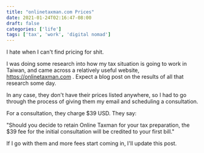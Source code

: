 ```yaml
---
title: "onlinetaxman.com Prices"
date: 2021-01-24T02:16:47-08:00
draft: false
categories: ['life']
tags: ['tax', 'work', 'digital nomad']
---
```


I hate when I can't find pricing for shit.

I was doing some research into how my tax situation is going to work in Taiwan, and came across a relatively  useful
website, https://onlinetaxman.com . Expect a blog post on the results of all that research some day.

In any case, they don't have their prices listed anywhere, so I had to go through the process of giving them
my email and scheduling a consultation.

For a consultation, they charge $39 USD. They say:

"Should you decide to retain Online Taxman for your tax preparation,
the $39 fee for the initial consultation will be credited to your first bill."

If I go with them and more fees start coming in, I'll update this post.
